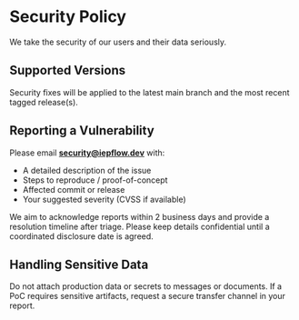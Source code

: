 # Security Policy

We take the security of our users and their data seriously.

## Supported Versions

Security fixes will be applied to the latest main branch and the most recent tagged release(s).

## Reporting a Vulnerability

Please email **security@iepflow.dev** with:

- A detailed description of the issue
- Steps to reproduce / proof-of-concept
- Affected commit or release
- Your suggested severity (CVSS if available)

We aim to acknowledge reports within 2 business days and provide a resolution timeline after triage. Please keep details confidential until a coordinated disclosure date is agreed.

## Handling Sensitive Data

Do not attach production data or secrets to messages or documents. If a PoC requires sensitive artifacts, request a secure transfer channel in your report.
